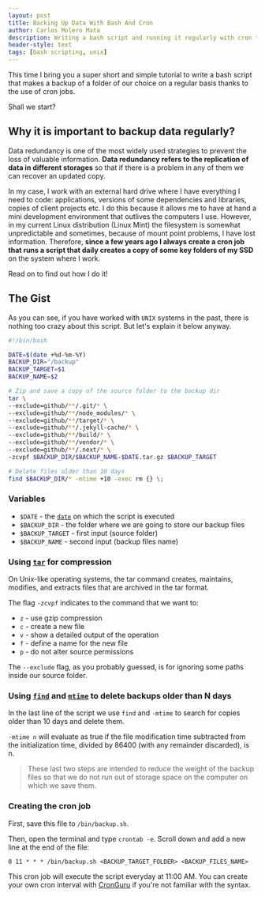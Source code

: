 ```yaml
---
layout: post
title: Backing Up Data With Bash And Cron
author: Carlos Molero Mata
description: Writing a bash script and running it regularly with cron to back up data.
header-style: text
tags: [bash scripting, unix]
---
```


This time I bring you a super short and simple tutorial to write a bash script that makes a backup of a folder of our choice on a regular basis thanks to the use of cron jobs.

Shall we start?

## Why it is important to backup data regularly?

Data redundancy is one of the most widely used strategies to prevent the loss of valuable information. **Data redundancy refers to the replication of data in different storages** so that if there is a problem in any of them we can recover an updated copy.

In my case, I work with an external hard drive where I have everything I need to code: applications, versions of some dependencies and libraries, copies of client projects etc. I do this because it allows me to have at hand a mini development environment that outlives the computers I use. However, in my current Linux distribution (Linux Mint) the filesystem is somewhat unpredictable and sometimes, because of mount point problems, I have lost information. Therefore, **since a few years ago I always create a cron job that runs a script that daily creates a copy of some key folders of my SSD** on the system where I work.

Read on to find out how I do it!

## The Gist

As you can see, if you have worked with `UNIX` systems in the past, there is nothing too crazy about this script. But let's explain it below anyway.

```bash
#!/bin/bash

DATE=$(date +%d-%m-%Y)
BACKUP_DIR="/backup"
BACKUP_TARGET=$1
BACKUP_NAME=$2

# Zip and save a copy of the source folder to the backup dir
tar \
--exclude=github/**/.git/* \
--exclude=github/**/node_modules/* \
--exclude=github/**/target/* \
--exclude=github/**/.jekyll-cache/* \
--exclude=github/**/build/* \
--exclude=github/**/vendor/* \
--exclude=github/**/.next/* \
-zcvpf $BACKUP_DIR/$BACKUP_NAME-$DATE.tar.gz $BACKUP_TARGET

# Delete files older than 10 days
find $BACKUP_DIR/* -mtime +10 -exec rm {} \;
```

### Variables

- `$DATE` - the [`date`](https://www.geeksforgeeks.org/date-command-linux-examples/) on which the script is executed
- `$BACKUP_DIR` - the folder where we are going to store our backup files
- `$BACKUP_TARGET` - first input (source folder)
- `$BACKUP_NAME` - second input (backup files name)

### Using [`tar`](https://www.computerhope.com/unix/utar.htm) for compression

On Unix-like operating systems, the tar command creates, maintains, modifies, and extracts files that are archived in the tar format.

The flag `-zcvpf` indicates to the command that we want to:

- `z` - use gzip compression
- `c` - create a new file
- `v` - show a detailed output of the operation
- `f` - define a name for the new file
- `p` - do not alter source permissions

The `--exclude` flag, as you probably guessed, is for ignoring some paths inside our source folder.

### Using [`find`](https://www.ionos.com/digitalguide/server/configuration/linux-find-command/) and [`mtime`](https://www.computerhope.com/unix/utar.htm) to delete backups older than N days

In the last line of the script we use `find` and `-mtime` to search for copies older than 10 days and delete them.

`-mtime n` will evaluate as true if the file modification time subtracted from the initialization time, divided by 86400 (with any remainder discarded), is n.

> These last two steps are intended to reduce the weight of the backup files so that we do not run out of storage space on the computer on which we save them.

### Creating the cron job

First, save this file to `/bin/backup.sh`.

Then, open the terminal and type `crontab -e`. Scroll down and add a new line at the end of the file:

`0 11 * * * /bin/backup.sh <BACKUP_TARGET_FOLDER> <BACKUP_FILES_NAME>`

This cron job will execute the script everyday at 11:00 AM. You can create your own cron interval with [CronGuru](https://crontab.guru/) if you're not familiar with the syntax.
